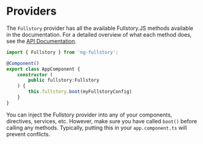 # Providers

The `Fullstory` provider has all the available Fullstory.JS methods available in the documentation. For a detailed overview of what each method does, see the [API Documentation](4-API.md).

```ts
import { Fullstory } from 'ng-fullstory';

@Component()
export class AppComponent {
    constructor (
        public fullstory:Fullstory
    ) {
        this.fullstory.boot(myFullstoryConfig)
    }
}
```

You can inject the Fullstory provider into any of your components, directives, services, etc. However, make sure you have called `boot()` before calling any methods. Typically, putting this in your `app.component.ts` will prevent conflicts.
